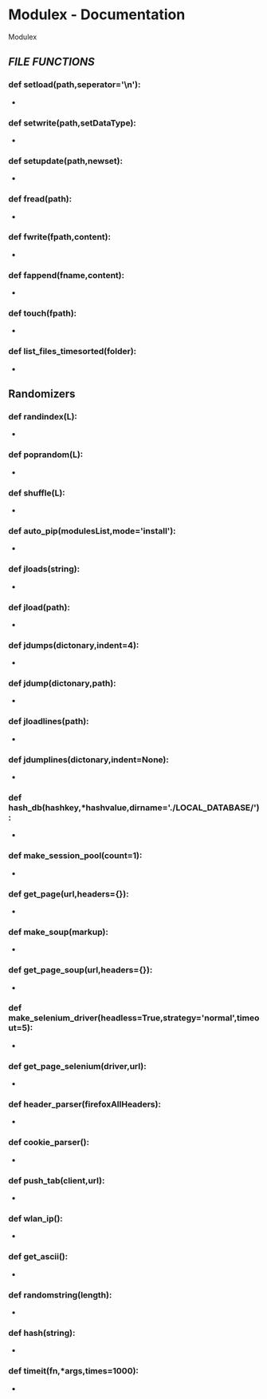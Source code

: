 
# Modulex - Documentation

Modulex

## *FILE FUNCTIONS*

### def setload(path,seperator='\n'):
- 
### def setwrite(path,setDataType):
- 
### def setupdate(path,newset):
- 
### def fread(path):
- 
### def fwrite(fpath,content):
- 
### def fappend(fname,content):
- 
### def touch(fpath):
- 
### def list_files_timesorted(folder):
- 
## Randomizers
### def randindex(L): 
- 
### def poprandom(L):
- 
### def shuffle(L):
- 
### def auto_pip(modulesList,mode='install'):
- 
### def jloads(string):
- 
### def jload(path):
- 
### def jdumps(dictonary,indent=4):
- 
### def jdump(dictonary,path):
- 
### def jloadlines(path):
- 
### def jdumplines(dictonary,indent=None):
- 
### def hash_db(hashkey,\*hashvalue,dirname='./LOCAL_DATABASE/'):
- 
### def make_session_pool(count=1):
- 
### def get_page(url,headers={}):
- 
### def make_soup(markup):
- 
### def get_page_soup(url,headers={}):
- 
### def make_selenium_driver(headless=True,strategy='normal',timeout=5):
- 
### def get_page_selenium(driver,url):
- 
### def header_parser(firefoxAllHeaders):
- 
### def cookie_parser():
- 
### def push_tab(client,url):
- 
### def wlan_ip():
- 
### def get_ascii():
- 
### def randomstring(length):
- 
### def hash(string):
- 
### def timeit(fn,*args,times=1000):
- 
